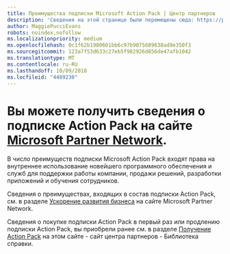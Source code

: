 ```yaml
---
title: Преимущества подписки Microsoft Action Pack | Центр партнеров
description: 'Сведения на этой странице были перемещены сюда: https://partner.microsoft.com/membership/internal-use-software.'
author: MaggiePucciEvans
robots: noindex,nofollow
ms.localizationpriority: medium
ms.openlocfilehash: 0c1f62b1980601bb6c97b9075689638ad9e350f3
ms.sourcegitcommit: 123a7f53d633c27eb5f982926d856de47afb1042
ms.translationtype: MT
ms.contentlocale: ru-RU
ms.lasthandoff: 10/09/2018
ms.locfileid: "4489230"
---
```

# <a name="get-action-pack-subscription-details-on-the-microsoft-partner-networkhttpspartnermicrosoftcommembershipinternal-use-software-site"></a>Вы можете получить сведения о подписке Action Pack на сайте [Microsoft Partner Network](https://partner.microsoft.com/membership/internal-use-software). 

В число преимуществ подписки Microsoft Action Pack входят права на внутреннее использование новейшего программного обеспечения и служб для поддержки работы компании, продажи решений, разработки приложений и обучения сотрудников.

Сведения о преимуществах, входящих в состав подписки Action Pack, см. в разделе [Ускорение развития бизнеса](https://partner.microsoft.com/membership/internal-use-software) на сайте Microsoft Partner Network.   

Сведения о покупке подписки Action Pack в первый раз или продлению подписки Action Pack, вы приобрели ранее см. в разделе [Получение Action Pack](mpn-get-action-pack.md) на этом сайте - сайт центра партнеров - Библиотека справки.


